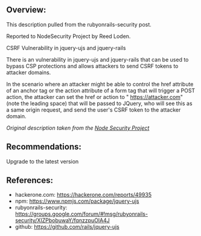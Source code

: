 ## Overview:

This description pulled from the rubyonrails-security post.

Reported to NodeSecurity Project by Reed Loden.

CSRF Vulnerability in jquery-ujs and jquery-rails

There is an vulnerability in jquery-ujs and jquery-rails that can be used to
bypass CSP protections and allows attackers to send CSRF tokens to attacker domains.

In the scenario where an attacker might be able to control the href attribute of an anchor tag or
the action attribute of a form tag that will trigger a POST action, the attacker can set the
href or action to " https://attacker.com" (note the leading space) that will be passed to JQuery,
who will see this as a same origin request, and send the user's CSRF token to the attacker domain.

_Original description taken from the [Node Security Project](https://nodesecurity.io/)_

## Recommendations:

Upgrade to the latest version

## References:

- hackerone.com: https://hackerone.com/reports/49935
- npm: https://www.npmjs.com/package/jquery-ujs
- rubyonrails-security: https://groups.google.com/forum/#!msg/rubyonrails-security/XIZPbobuwaY/fqnzzpuOlA4J
- github: https://github.com/rails/jquery-ujs
